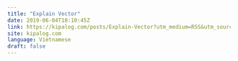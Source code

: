```yaml
---
title: "Explain Vector"
date: 2019-06-04T18:10:45Z
link: https://kipalog.com/posts/Explain-Vector?utm_medium=RSS&utm_source=news.12bit.vn
site: kipalog.com
language: Vietnamese
draft: false
---
```

